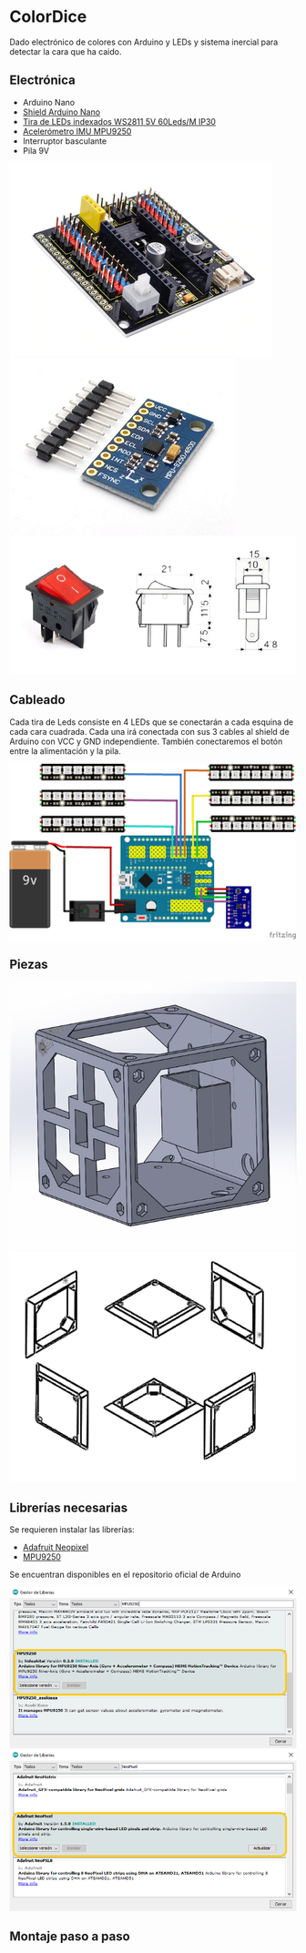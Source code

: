 # ColorDice
Dado electrónico de colores con Arduino y LEDs y sistema inercial para detectar la cara que ha caido.

## Electrónica

- Arduino Nano
- [Shield Arduino Nano](https://es.aliexpress.com/item/33063354279.html?spm=a2g0s.9042311.0.0.3c4463c0q9bBWU)
- [Tira de LEDs indexados WS2811 5V 60Leds/M IP30 ](https://es.aliexpress.com/item/2000165819.html)
- [Acelerómetro IMU MPU9250](https://es.aliexpress.com/item/4000284459476.html)
- Interruptor basculante
- Pila 9V 

![NanoShield_b][NanoShield_b]
![MPU9250][MPU9250]
![Switch][Switch]


## Cableado

Cada tira de Leds consiste en 4 LEDs que se conectarán a cada esquina de cada cara cuadrada. Cada una irá conectada con sus 3 cables al shield de Arduino con VCC y GND independiente.
También conectaremos el botón entre la alimentación y la pila.

![Montaje Electrónico][MontajeNanoShieldWithMPU]

## Piezas

![Cubo_interno][cubo_interno]
![Montaje de caras][Faces_Mount]

## Librerías necesarias

Se requieren instalar las librerías:
- [Adafruit Neopixel](https://github.com/adafruit/Adafruit_NeoPixel)
- [MPU9250](https://github.com/hideakitai)

Se encuentran disponibles en el repositorio oficial de Arduino

![MPU9250_Library][MPU9250_Library]
![NeoPixel_Library][NeoPixel_Library]

## Montaje paso a paso


[cubo_interno]: /src/img/cubo_interno.jpg
[Faces_Mount]: /src/img/FacesMount.png

[MontajeNanoShieldWithMPU]: /src/img/CuboEmocionesNanoShieldWithMPU_bb.png
[MPU9250]: /src/img/MPU9250.png
[NanoShield_b]: /src/img/NanoShield_b.png
[Switch]: /src/img/Switch.jpg
[MPU9250_Library]: /src/img/MPU9250_Library.png
[NeoPixel_Library]: /src/img/NeoPixel_Library.png